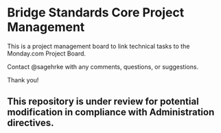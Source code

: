 # Bridge Standards Core Project Management
This is a project management board to link technical tasks to the Monday.com Project Board. 

Contact @sagehrke with any comments, questions, or suggestions. 

Thank you! 

## This repository is under review for potential modification in compliance with Administration directives.
